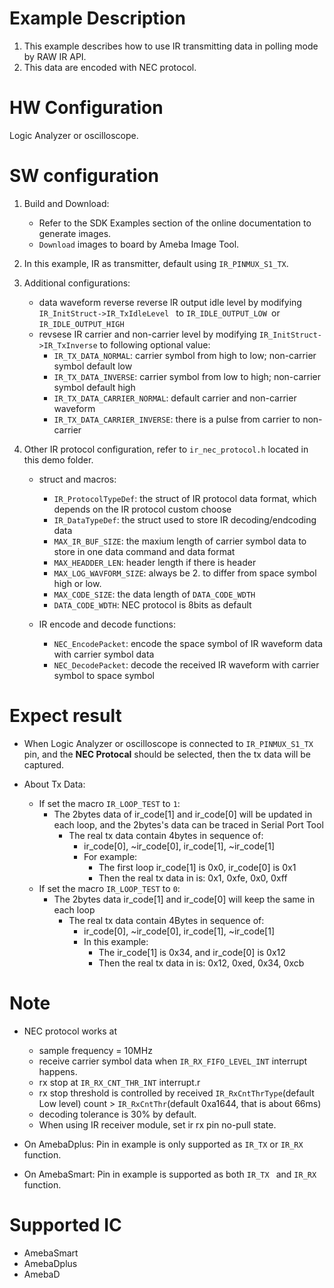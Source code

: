 # Example Description

1. This example describes how to use IR transmitting data in polling mode by RAW IR API.
2. This data are encoded with NEC protocol.

# HW Configuration

Logic Analyzer or oscilloscope.

# SW configuration

1. Build and Download:
   * Refer to the SDK Examples section of the online documentation to generate images.
   * `Download` images to board by Ameba Image Tool.
2. In this example, IR as transmitter, default using `IR_PINMUX_S1_TX`.
3. Additional configurations:

   - data waveform reverse
     reverse lR output idle level by modifying `IR_InitStruct->IR_TxIdleLevel ` to `IR_IDLE_OUTPUT_LOW `or `IR_IDLE_OUTPUT_HIGH`
   - revsese IR carrier and non-carrier level by modifying `IR_InitStruct->IR_TxInverse` to following optional value:
     - `IR_TX_DATA_NORMAL`: carrier symbol from high to low; non-carrier symbol default low
     - `IR_TX_DATA_INVERSE`: carrier symbol from low to high; non-carrier symbol default high
     - `IR_TX_DATA_CARRIER_NORMAL`: default carrier and non-carrier waveform
     - `IR_TX_DATA_CARRIER_INVERSE`: there is a pulse from carrier to non-carrier
4. Other IR protocol configuration, refer to `ir_nec_protocol.h` located in this demo folder.
   - struct and macros:

     - `IR_ProtocolTypeDef`: the struct of IR protocol data format, which depends on the IR protocol custom choose
     - `IR_DataTypeDef`: the struct used to store IR decoding/endcoding data
     - `MAX_IR_BUF_SIZE`: the maxium length of carrier symbol data to store in one data command and data format
     - `MAX_HEADDER_LEN`: header length if there is header
     - `MAX_LOG_WAVFORM_SIZE`: always be 2. to differ from space symbol high or low.
     - `MAX_CODE_SIZE`: the data length of `DATA_CODE_WDTH`
     - `DATA_CODE_WDTH`: NEC protocol is 8bits as default
   - IR encode and decode functions:

     - `NEC_EncodePacket`: encode the space symbol of IR waveform data with carrier symbol data
     - `NEC_DecodePacket`: decode the received IR waveform with carrier symbol to space symbol

# Expect result

  - When Logic Analyzer or oscilloscope is connected to `IR_PINMUX_S1_TX` pin, and the **NEC Protocal** should be selected, then the tx data will be captured.

  - About Tx Data:
    - If set the macro `IR_LOOP_TEST` to `1`:
      - The 2bytes data of ir_code[1] and ir_code[0] will be updated in each loop, and the 2bytes's data can be traced in Serial Port Tool
        - The real tx data contain 4bytes in sequence of:
          - ir_code[0], ~ir_code[0], ir_code[1], ~ir_code[1] 
          - For example: 
            - The first loop ir_code[1] is 0x0, ir_code[0] is 0x1
            - Then the real tx data in is: 0x1, 0xfe, 0x0, 0xff
    - If set the macro `IR_LOOP_TEST` to `0`:
      - The 2bytes data ir_code[1] and ir_code[0] will keep the same in each loop
        - The real tx data contain 4Bytes in sequence of:
          - ir_code[0], ~ir_code[0], ir_code[1], ~ir_code[1] 
          - In this example:
            - The ir_code[1] is 0x34, and ir_code[0] is 0x12
            - Then the real tx data in is: 0x12, 0xed, 0x34, 0xcb

# Note

- NEC protocol works at

  - sample frequency = 10MHz
  - receive carrier symbol data when `IR_RX_FIFO_LEVEL_INT` interrupt happens.
  - rx stop at `IR_RX_CNT_THR_INT` interrupt.r
  - rx stop threshold is controlled by received `IR_RxCntThrType`(default Low level) count > `IR_RxCntThr`(default 0xa1644, that is about 66ms)
  - decoding tolerance is 30% by default.
  - When using IR receiver module, set ir rx pin no-pull state.
- On AmebaDplus: Pin in example is only supported as `IR_TX` or `IR_RX` function.
- On AmebaSmart: Pin in example is supported as both `IR_TX ` and `IR_RX` function.

# Supported IC

- AmebaSmart
- AmebaDplus
- AmebaD
